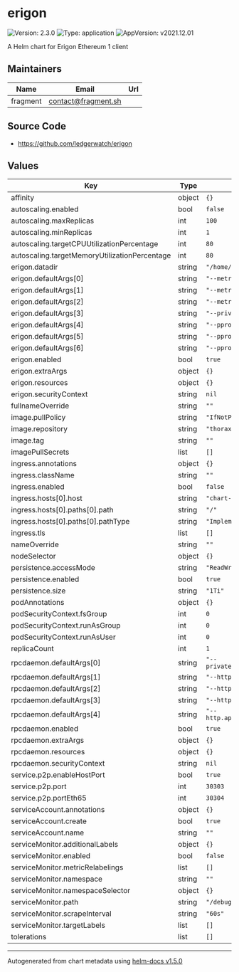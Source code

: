 # erigon

![Version: 2.3.0](https://img.shields.io/badge/Version-2.3.0-informational?style=flat-square) ![Type: application](https://img.shields.io/badge/Type-application-informational?style=flat-square) ![AppVersion: v2021.12.01](https://img.shields.io/badge/AppVersion-v2021.12.01-informational?style=flat-square)

A Helm chart for Erigon Ethereum 1 client

## Maintainers

| Name | Email | Url |
| ---- | ------ | --- |
| fragment | contact@fragment.sh |  |

## Source Code

* <https://github.com/ledgerwatch/erigon>

## Values

| Key | Type | Default | Description |
|-----|------|---------|-------------|
| affinity | object | `{}` |  |
| autoscaling.enabled | bool | `false` |  |
| autoscaling.maxReplicas | int | `100` |  |
| autoscaling.minReplicas | int | `1` |  |
| autoscaling.targetCPUUtilizationPercentage | int | `80` |  |
| autoscaling.targetMemoryUtilizationPercentage | int | `80` |  |
| erigon.datadir | string | `"/home/erigon/.local/share/erigon"` |  |
| erigon.defaultArgs[0] | string | `"--metrics"` |  |
| erigon.defaultArgs[1] | string | `"--metrics.addr=0.0.0.0"` |  |
| erigon.defaultArgs[2] | string | `"--metrics.port=6060"` |  |
| erigon.defaultArgs[3] | string | `"--private.api.addr=0.0.0.0:9090"` |  |
| erigon.defaultArgs[4] | string | `"--pprof"` |  |
| erigon.defaultArgs[5] | string | `"--pprof.addr=0.0.0.0"` |  |
| erigon.defaultArgs[6] | string | `"--pprof.port=6061"` |  |
| erigon.enabled | bool | `true` |  |
| erigon.extraArgs | object | `{}` |  |
| erigon.resources | object | `{}` |  |
| erigon.securityContext | string | `nil` |  |
| fullnameOverride | string | `""` |  |
| image.pullPolicy | string | `"IfNotPresent"` |  |
| image.repository | string | `"thorax/erigon"` |  |
| image.tag | string | `""` |  |
| imagePullSecrets | list | `[]` |  |
| ingress.annotations | object | `{}` |  |
| ingress.className | string | `""` |  |
| ingress.enabled | bool | `false` |  |
| ingress.hosts[0].host | string | `"chart-example.local"` |  |
| ingress.hosts[0].paths[0].path | string | `"/"` |  |
| ingress.hosts[0].paths[0].pathType | string | `"ImplementationSpecific"` |  |
| ingress.tls | list | `[]` |  |
| nameOverride | string | `""` |  |
| nodeSelector | object | `{}` |  |
| persistence.accessMode | string | `"ReadWriteOnce"` |  |
| persistence.enabled | bool | `true` |  |
| persistence.size | string | `"1Ti"` |  |
| podAnnotations | object | `{}` |  |
| podSecurityContext.fsGroup | int | `0` |  |
| podSecurityContext.runAsGroup | int | `0` |  |
| podSecurityContext.runAsUser | int | `0` |  |
| replicaCount | int | `1` |  |
| rpcdaemon.defaultArgs[0] | string | `"--private.api.addr=localhost:9090"` |  |
| rpcdaemon.defaultArgs[1] | string | `"--http.addr=0.0.0.0"` |  |
| rpcdaemon.defaultArgs[2] | string | `"--http.corsdomain=\"*\""` |  |
| rpcdaemon.defaultArgs[3] | string | `"--http.vhosts=\"*\""` |  |
| rpcdaemon.defaultArgs[4] | string | `"--http.api=\"eth,erigon,net,web3\""` |  |
| rpcdaemon.enabled | bool | `true` |  |
| rpcdaemon.extraArgs | object | `{}` |  |
| rpcdaemon.resources | object | `{}` |  |
| rpcdaemon.securityContext | string | `nil` |  |
| service.p2p.enableHostPort | bool | `true` |  |
| service.p2p.port | int | `30303` |  |
| service.p2p.portEth65 | int | `30304` |  |
| serviceAccount.annotations | object | `{}` |  |
| serviceAccount.create | bool | `true` |  |
| serviceAccount.name | string | `""` |  |
| serviceMonitor.additionalLabels | object | `{}` |  |
| serviceMonitor.enabled | bool | `false` |  |
| serviceMonitor.metricRelabelings | list | `[]` |  |
| serviceMonitor.namespace | string | `""` |  |
| serviceMonitor.namespaceSelector | object | `{}` |  |
| serviceMonitor.path | string | `"/debug/metrics/prometheus"` |  |
| serviceMonitor.scrapeInterval | string | `"60s"` |  |
| serviceMonitor.targetLabels | list | `[]` |  |
| tolerations | list | `[]` |  |

----------------------------------------------
Autogenerated from chart metadata using [helm-docs v1.5.0](https://github.com/norwoodj/helm-docs/releases/v1.5.0)
